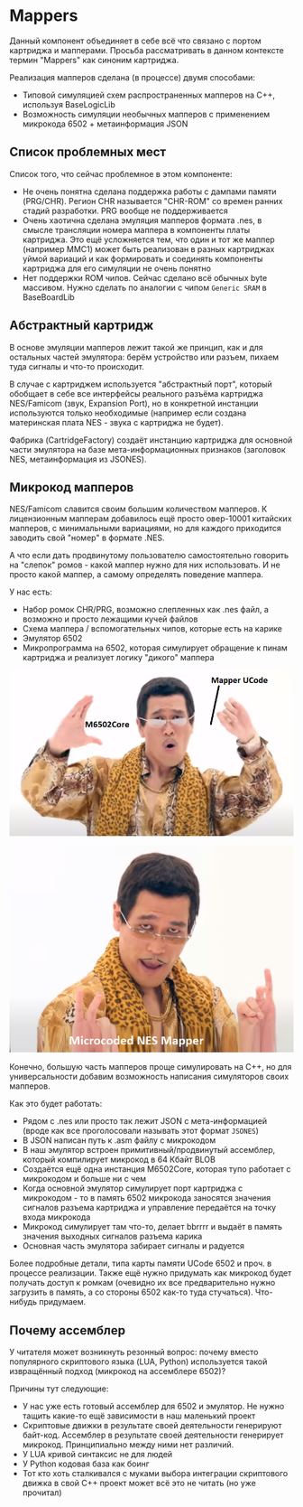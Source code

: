 # Mappers

Данный компонент объединяет в себе всё что связано с портом картриджа и мапперами. Просьба рассматривать в данном контексте термин "Mappers" как синоним картриджа.

Реализация мапперов сделана (в процессе) двумя способами:
- Типовой симуляцией схем распространенных мапперов на C++, используя BaseLogicLib
- Возможность симуляции необычных мапперов с применением микрокода 6502 + метаинформация JSON

## Список проблемных мест

Список того, что сейчас проблемное в этом компоненте:
- Не очень понятна сделана поддержка работы с дампами памяти (PRG/CHR). Регион CHR называется "CHR-ROM" со времен ранних стадий разработки. PRG вообще не поддерживается
- Очень хаотична сделана эмуляция мапперов формата .nes, в смысле трансляции номера маппера в компоненты платы картриджа. Это ещё усложняется тем, что один и тот же маппер (например MMC1) может быть реализован в разных картриджах уймой вариаций и как формировать и соединять компоненты картриджа для его симуляции не очень понятно
- Нет поддержки ROM чипов. Сейчас сделано всё обычных byte массивом. Нужно сделать по аналогии с чипом `Generic SRAM` в BaseBoardLib

## Абстрактный картридж

В основе эмуляции мапперов лежит такой же принцип, как и для остальных частей эмулятора: берём устройство или разъем, пихаем туда сигналы и что-то происходит.

В случае с картриджем используется "абстрактный порт", который обобщает в себе все интерфейсы реального разъёма картриджа NES/Famicom (звук, Expansion Port), но в конкретной инстанции используются только необходимые (например если создана материнская плата NES - звука с картриджа не будет).

Фабрика (CartridgeFactory) создаёт инстанцию картриджа для основной части эмулятора на базе мета-информационных признаков (заголовок NES, метаинформация из JSONES).

## Микрокод мапперов

NES/Famicom славится своим большим количеством мапперов. К лицензионным мапперам добавилось ещё просто овер-10001 китайских мапперов, с минимальными вариациями, но для каждого приходится заводить свой "номер" в формате .NES.

А что если дать продвинутому пользователю самостоятельно говорить на "слепок" ромов - какой маппер нужно для них использовать. И не просто какой маппер, а самому определять поведение маппера.

У нас есть:
- Набор ромок CHR/PRG, возможно слепленных как .nes файл, а возможно и просто лежащими кучей файлов
- Схема маппера / вспомогательных чипов, которые есть на карике
- Эмулятор 6502
- Микропрограмма на 6502, которая симулирует обращение к пинам картриджа и реализует логику "дикого" маппера

![mappers_ucode1](mappers_ucode1.png)

![mappers_ucode2](mappers_ucode2.png)

Конечно, большую часть мапперов проще симулировать на C++, но для универсальности добавим возможность написания симуляторов своих мапперов.

Как это будет работать:
- Рядом с .nes или просто так лежит JSON с мета-информацией (вроде как все проголосовали называть этот формат `JSONES`)
- В JSON написан путь к .asm файлу с микрокодом
- В наш эмулятор встроен примитивный/продвинутый ассемблер, который компилирует микрокод в 64 Кбайт BLOB
- Создаётся ещё одна инстанция M6502Core, которая тупо работает с микрокодом и больше ни с чем
- Когда основной эмулятор симулирует порт картриджа с микрокодом - то в память 6502 микрокода заносятся значения сигналов разъема картриджа и управление передаётся на точку входа микрокода
- Микрокод симулирует там что-то, делает bbrrrr и выдаёт в память значения выходных сигналов разъема карика
- Основная часть эмулятора забирает сигналы и радуется

Более подробные детали, типа карты памяти UCode 6502 и проч. в процессе реализации. Также ещё нужно придумать как микрокод будет получать доступ к ромкам (очевидно их все предварительно нужно загрузить в память, а со стороны 6502 как-то туда стучаться). Что-нибудь придумаем.

## Почему ассемблер

У читателя может возникнуть резонный вопрос: почему вместо популярного скриптового языка (LUA, Python) используется такой извращённый подход (микрокод на ассемблере 6502)?

Причины тут следующие:
- У нас уже есть готовый ассемблер для 6502 и эмулятор. Не нужно тащить какие-то ещё зависимости в наш маленький проект
- Скриптовые движки в результате своей деятельности генерируют байт-код. Ассемблер в результате своей деятельности генерирует микрокод. Принципиально между ними нет различий.
- У LUA кривой синтаксис не для людей
- У Python кодовая база как боинг
- Тот кто хоть сталкивался с муками выбора интеграции скриптового движка в свой C++ проект может всё это не читать (но уже прочитал)
